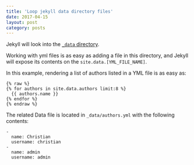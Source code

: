 ```yaml
---
title: 'Loop jekyll data directory files'
date: 2017-04-15
layout: post
category: posts
---
```


Jekyll will look into the [`_data` directory](https://jekyllrb.com/docs/datafiles/).

Working with yml files is as easy as adding a file in this directory, and Jekyll will expose its contents on the `site.data.[YML_FILE_NAME]`.

In this example, rendering a list of authors listed in a YML file is as easy as:

```
{% raw %}
{% for authors in site.data.authors limit:8 %}
  {{ authors.name }}
{% endfor %}
{% endraw %}
```

The related Data file is located in `_data/authors.yml` with the following contents:

```
-
  name: Christian
  username: christian
-
  name: admin
  username: admin
```
